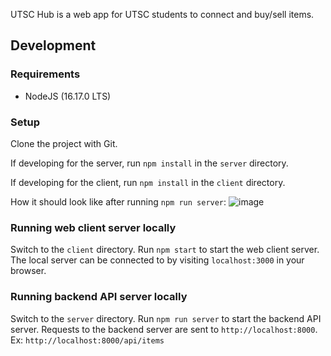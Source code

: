 UTSC Hub is a web app for UTSC students to connect and buy/sell items.


## Development



### Requirements

- NodeJS (16.17.0 LTS)

### Setup

Clone the project with Git.

If developing for the server, run `npm install` in the `server` directory. 

If developing for the client, run `npm install` in the `client` directory.

How it should look like after running `npm run server`:
![image](https://user-images.githubusercontent.com/69706702/192059643-aab9938c-783b-497e-b19f-4291653a4cec.png)


### Running web client server locally

Switch to the `client` directory. Run `npm start` to start the web client server. The local server can be connected to by visiting `localhost:3000` in your browser.

### Running backend API server locally

Switch to the `server` directory. Run `npm run server` to start the backend API server. Requests to the backend server are sent to `http://localhost:8000`. Ex: `http://localhost:8000/api/items`
